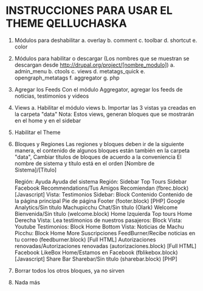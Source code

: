 # INSTRUCCIONES PARA USAR EL THEME QELLUCHASKA

1. Módulos para deshabilitar
   a. overlay
   b. comment
   c. toolbar
   d. shortcut
   e. color
   
2. Módulos para habilitar o descargar (Los nombres que se muestran se descargan desde http://drupal.org/project/[nombre_modulo])
	a. admin_menu
	b. ctools
	c. views
	d. metatags_quick
	e. opengraph_metatags
	f. aggregator
	g. php
	
3. Agregar los Feeds
	Con el módulo Aggregator, agregar los feeds de noticias, testimonios y videos

4. Views
    a. Habilitar el módulo views
	b. Importar las 3 vistas ya creadas en la carpeta "data"
    Nota: Estos views, generan bloques que se mostrarán en el home y en el sidebar

5. Habilitar el Theme
	
6. Bloques y Regiones
	Las regiones y bloques deben ir de la siguiente manera, el contenido de algunos bloques están también en la carpeta "data", Cambiar títulos de bloques de acuerdo a la conveniencia
	El nombre de sistema y título está en el orden [Nombre de Sistema]/[Título]

	Región: Ayuda
		Ayuda del sistema
	Región: Sidebar
		Top Tours Sidebar
		Facebook Recommendations/Tus Amigos Recomiendan (fbrec.block) [Javascript]
		Vista: Testimonios Sidebar: Block
	Contenido
		Contenido de la página principal
	Pie de página
		Footer (footer.block) [PHP]
		Google Analytics/Sin título <none>
		Machupicchu Chat/Sin título <none> (Olark)
	Welcome
		Bienvenida/Sin título (welcome.block)
	Home Izquierda
		Top tours
	Home Derecha
		Vista: Lea testimonios de nuestros pasajeros: Block
		Vista: Youtube Testimonios: Block
	Home Bottom
		Vista: Noticias de Machu Picchu: Block
	Home More
		Suscripciones FeedBurner/Recibe noticias en tu correo (feedburner.block) [Full HTML]
		Autorizaciones renovadas/Autorizaciones renovadas (autorizaciones.block) [Full HTML]
		Facebook LikeBox Home/Estamos en Facebook (fblikebox.block) [Javascript]
	Share Bar
		Sharebar/Sin título <none> (sharebar.block) [PHP]

7. Borrar todos los otros bloques, ya no sirven
		
8. Nada más

